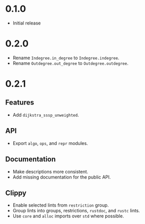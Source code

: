 # 0.1.0

- Initial release

# 0.2.0

- Rename `Indegree.in_degree` to `Indegree.indegree`.
- Rename `Outdegree.out_degree` to `Outdegree.outdegree`.

# 0.2.1

## Features

- Add `dijkstra_sssp_unweighted`.

## API

- Export `algo`, `ops`, and `repr` modules.

## Documentation

- Make descriptions more consistent.
- Add missing documentation for the public API.

## Clippy

- Enable selected lints from `restriction` group.
- Group lints into groups, restrictions, `rustdoc`, and `rustc` lints.
- Use `core` and `alloc` imports over `std` where possible.
